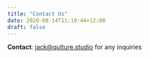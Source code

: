 ```yaml
---
title: "Contact Us"
date: 2020-08-14T11:19:44+12:00
draft: false
---
```


**Contact**: jack@qulture.studio for any inquiries